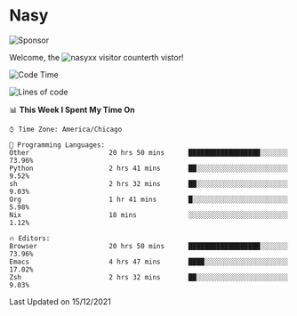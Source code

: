 # Nasy

<!--
<p align="center">
<img height="200" src="https://github-readme-stats.vercel.app/api?username=nasyxx&count_private=true&show_icons=true&theme=dracula&include_all_commits=true"/>
<img height="200" src="https://github-readme-stats.vercel.app/api/top-langs/?username=nasyxx&theme=dracula&hide=html,jupyter+notebook&count_private=true&show_icons=true"/>
</p>

  
----------------
-->

![Sponsor](https://img.shields.io/static/v1.svg?label=Sponsor&message=%E2%9D%A4&logo=GitHub&style=flat&color=pink)
 
Welcome, the ![nasyxx visitor counter](https://count.getloli.com/get/@nasyxx?theme=rule34)th vistor!
 
<!--START_SECTION:waka-->
![Code Time](http://img.shields.io/badge/Code%20Time-1%2C563%20hrs%2036%20mins-blue)

![Lines of code](https://img.shields.io/badge/From%20Hello%20World%20I%27ve%20Written-5%20Million%20lines%20of%20code-blue)

📊 **This Week I Spent My Time On** 

```text
⌚︎ Time Zone: America/Chicago

💬 Programming Languages: 
Other                    20 hrs 50 mins      ██████████████████░░░░░░░   73.96% 
Python                   2 hrs 41 mins       ██░░░░░░░░░░░░░░░░░░░░░░░   9.52% 
sh                       2 hrs 32 mins       ██░░░░░░░░░░░░░░░░░░░░░░░   9.03% 
Org                      1 hr 41 mins        █░░░░░░░░░░░░░░░░░░░░░░░░   5.98% 
Nix                      18 mins             ░░░░░░░░░░░░░░░░░░░░░░░░░   1.12%

🔥 Editors: 
Browser                  20 hrs 50 mins      ██████████████████░░░░░░░   73.96% 
Emacs                    4 hrs 47 mins       ████░░░░░░░░░░░░░░░░░░░░░   17.02% 
Zsh                      2 hrs 32 mins       ██░░░░░░░░░░░░░░░░░░░░░░░   9.03%

```


 Last Updated on 15/12/2021
<!--END_SECTION:waka-->

<!-- ![visitors](https://visitor-badge.laobi.icu/badge?page_id=nasyxx.nasyxx) -->
